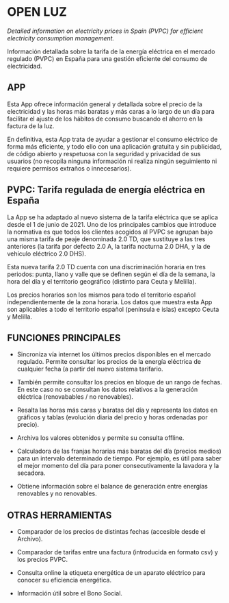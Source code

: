 # OPEN LUZ

*Detailed information on electricity prices in Spain (PVPC) for efficient electricity consumption management.*

Información detallada sobre la tarifa de la energía eléctrica en el mercado regulado (PVPC) en España para una gestión eficiente del consumo de electricidad.


## APP

Esta App ofrece información general y detallada sobre el precio de la electricidad y las horas más baratas y más caras a lo largo de un día para facilitar el ajuste de los hábitos de consumo buscando el ahorro en la factura de la luz.

En definitiva, esta App trata de ayudar a gestionar el consumo eléctrico de forma más eficiente, y todo ello con una aplicación gratuita y sin publicidad, de código abierto y respetuosa con la seguridad y privacidad de sus usuarios (no recopila ninguna información ni realiza ningún seguimiento ni requiere permisos extraños o innecesarios).

## PVPC: Tarifa regulada de energía eléctrica en España

La App se ha adaptado al nuevo sistema de la tarifa eléctrica que se aplica desde el 1 de junio de 2021. Uno de los principales cambios que introduce la normativa es que todos los clientes acogidos al PVPC se agrupan bajo una misma tarifa de peaje denominada 2.0 TD, que sustituye a las tres anteriores (la tarifa por defecto 2.0 A, la tarifa nocturna 2.0 DHA, y la de vehículo eléctrico 2.0 DHS).

Esta nueva tarifa 2.0 TD cuenta con una discriminación horaria en tres periodos: punta, llano y valle que se definen según el día de la semana, la hora del día y el territorio geográfico (distinto para Ceuta y Melilla).

Los precios horarios son los mismos para todo el territorio español independientemente de la zona horaria. Los datos que muestra esta App son aplicables a todo el territorio español (península e islas) excepto Ceuta y Melilla.

## FUNCIONES PRINCIPALES

- Sincroniza vía internet los últimos precios disponibles en el mercado regulado. Permite consultar los precios de la energía eléctrica de cualquier fecha (a partir del nuevo sistema tarifario.

- También permite consultar los precios en bloque de un rango de fechas. En este caso no se consultan los datos relativos a la generación eléctrica (renovabables / no renovables).

- Resalta las horas más caras y baratas del día y representa los datos en gráficos y tablas (evolución diaria del precio y horas ordenadas por precio).

- Archiva los valores obtenidos y permite su consulta offline.

- Calculadora de las franjas horarias más baratas del día (precios medios) para un intervalo determinado de tiempo. Por ejemplo, es útil para saber el mejor momento del día para poner consecutivamente la lavadora y la secadora.

- Obtiene información sobre el balance de generación entre energías renovables y no renovables.

## OTRAS HERRAMIENTAS

- Comparador de los precios de distintas fechas (accesible desde el Archivo).

- Comparador de tarifas entre una factura (introducida en formato csv) y los precios PVPC.

- Consulta online la etiqueta energética de un aparato eléctrico para conocer su eficiencia energética.

- Información útil sobre el Bono Social.

